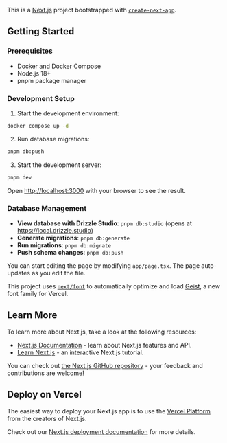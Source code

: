 This is a [Next.js](https://nextjs.org) project bootstrapped with [`create-next-app`](https://nextjs.org/docs/app/api-reference/cli/create-next-app).

## Getting Started

### Prerequisites

- Docker and Docker Compose
- Node.js 18+
- pnpm package manager

### Development Setup

1. Start the development environment:
```bash
docker compose up -d
```

2. Run database migrations:
```bash
pnpm db:push
```

3. Start the development server:
```bash
pnpm dev
```

Open [http://localhost:3000](http://localhost:3000) with your browser to see the result.

### Database Management

- **View database with Drizzle Studio**: `pnpm db:studio` (opens at https://local.drizzle.studio)
- **Generate migrations**: `pnpm db:generate`
- **Run migrations**: `pnpm db:migrate`
- **Push schema changes**: `pnpm db:push`

You can start editing the page by modifying `app/page.tsx`. The page auto-updates as you edit the file.

This project uses [`next/font`](https://nextjs.org/docs/app/building-your-application/optimizing/fonts) to automatically optimize and load [Geist](https://vercel.com/font), a new font family for Vercel.

## Learn More

To learn more about Next.js, take a look at the following resources:

- [Next.js Documentation](https://nextjs.org/docs) - learn about Next.js features and API.
- [Learn Next.js](https://nextjs.org/learn) - an interactive Next.js tutorial.

You can check out [the Next.js GitHub repository](https://github.com/vercel/next.js) - your feedback and contributions are welcome!

## Deploy on Vercel

The easiest way to deploy your Next.js app is to use the [Vercel Platform](https://vercel.com/new?utm_medium=default-template&filter=next.js&utm_source=create-next-app&utm_campaign=create-next-app-readme) from the creators of Next.js.

Check out our [Next.js deployment documentation](https://nextjs.org/docs/app/building-your-application/deploying) for more details.
